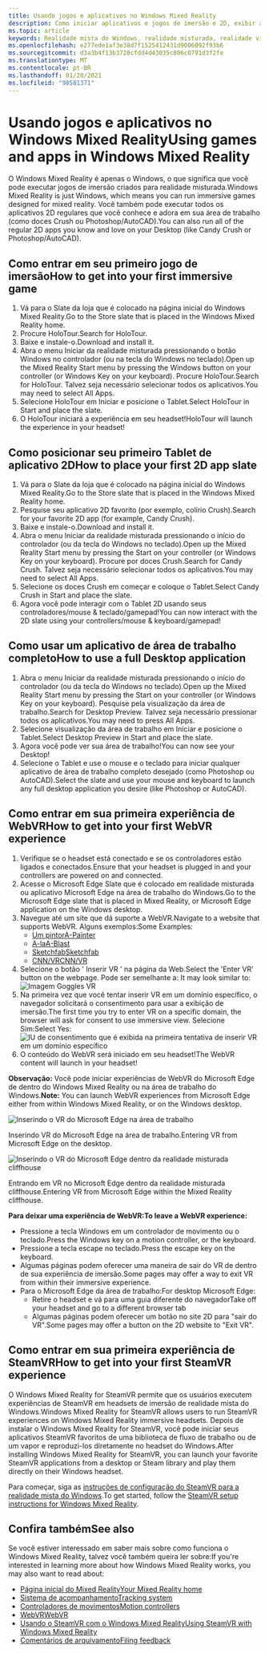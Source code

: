 ```yaml
---
title: Usando jogos e aplicativos no Windows Mixed Reality
description: Como iniciar aplicativos e jogos de imersão e 2D, exibir a área de trabalho e experimentar o conteúdo de WebVR e SteamVR.
ms.topic: article
keywords: Realidade mista do Windows, realidade misturada, realidade virtual, VR, MR, aplicativos, jogos, desktop, SteamVR, WebVR, vapor
ms.openlocfilehash: e277ede1af3e38d7f1525412431d9006092f93b6
ms.sourcegitcommit: d3a3b4f13b3728cfdd4d43035c806c0791d3f2fe
ms.translationtype: MT
ms.contentlocale: pt-BR
ms.lasthandoff: 01/20/2021
ms.locfileid: "98581371"
---
```

# <a name="using-games-and-apps-in-windows-mixed-reality"></a><span data-ttu-id="4719b-104">Usando jogos e aplicativos no Windows Mixed Reality</span><span class="sxs-lookup"><span data-stu-id="4719b-104">Using games and apps in Windows Mixed Reality</span></span>

<span data-ttu-id="4719b-105">O Windows Mixed Reality é apenas o Windows, o que significa que você pode executar jogos de imersão criados para realidade misturada.</span><span class="sxs-lookup"><span data-stu-id="4719b-105">Windows Mixed Reality is just Windows, which means you can run immersive games designed for mixed reality.</span></span> <span data-ttu-id="4719b-106">Você também pode executar todos os aplicativos 2D regulares que você conhece e adora em sua área de trabalho (como doces Crush ou Photoshop/AutoCAD).</span><span class="sxs-lookup"><span data-stu-id="4719b-106">You can also run all of the regular 2D apps you know and love on your Desktop (like Candy Crush or Photoshop/AutoCAD).</span></span>

## <a name="how-to-get-into-your-first-immersive-game"></a><span data-ttu-id="4719b-107">Como entrar em seu primeiro jogo de imersão</span><span class="sxs-lookup"><span data-stu-id="4719b-107">How to get into your first immersive game</span></span>

1. <span data-ttu-id="4719b-108">Vá para o Slate da loja que é colocado na página inicial do Windows Mixed Reality.</span><span class="sxs-lookup"><span data-stu-id="4719b-108">Go to the Store slate that is placed in the Windows Mixed Reality home.</span></span>
2. <span data-ttu-id="4719b-109">Procure HoloTour.</span><span class="sxs-lookup"><span data-stu-id="4719b-109">Search for HoloTour.</span></span>
3. <span data-ttu-id="4719b-110">Baixe e instale-o.</span><span class="sxs-lookup"><span data-stu-id="4719b-110">Download and install it.</span></span>
4. <span data-ttu-id="4719b-111">Abra o menu Iniciar da realidade misturada pressionando o botão Windows no controlador (ou na tecla do Windows no teclado).</span><span class="sxs-lookup"><span data-stu-id="4719b-111">Open up the Mixed Reality Start menu by pressing the Windows button on your controller (or Windows Key on your keyboard).</span></span> <span data-ttu-id="4719b-112">Procure HoloTour.</span><span class="sxs-lookup"><span data-stu-id="4719b-112">Search for HoloTour.</span></span> <span data-ttu-id="4719b-113">Talvez seja necessário selecionar todos os aplicativos.</span><span class="sxs-lookup"><span data-stu-id="4719b-113">You may need to select All Apps.</span></span>
5. <span data-ttu-id="4719b-114">Selecione HoloTour em Iniciar e posicione o Tablet.</span><span class="sxs-lookup"><span data-stu-id="4719b-114">Select HoloTour in Start and place the slate.</span></span>
6. <span data-ttu-id="4719b-115">O HoloTour iniciará a experiência em seu headset!</span><span class="sxs-lookup"><span data-stu-id="4719b-115">HoloTour will launch the experience in your headset!</span></span>

## <a name="how-to-place-your-first-2d-app-slate"></a><span data-ttu-id="4719b-116">Como posicionar seu primeiro Tablet de aplicativo 2D</span><span class="sxs-lookup"><span data-stu-id="4719b-116">How to place your first 2D app slate</span></span>

1. <span data-ttu-id="4719b-117">Vá para o Slate da loja que é colocado na página inicial do Windows Mixed Reality.</span><span class="sxs-lookup"><span data-stu-id="4719b-117">Go to the Store slate that is placed in the Windows Mixed Reality home.</span></span>
2. <span data-ttu-id="4719b-118">Pesquise seu aplicativo 2D favorito (por exemplo, colírio Crush).</span><span class="sxs-lookup"><span data-stu-id="4719b-118">Search for your favorite 2D app (for example, Candy Crush).</span></span>
3. <span data-ttu-id="4719b-119">Baixe e instale-o.</span><span class="sxs-lookup"><span data-stu-id="4719b-119">Download and install it.</span></span>
4. <span data-ttu-id="4719b-120">Abra o menu Iniciar da realidade misturada pressionando o início do controlador (ou da tecla do Windows no teclado).</span><span class="sxs-lookup"><span data-stu-id="4719b-120">Open up the Mixed Reality Start menu by pressing the Start on your controller (or Windows Key on your keyboard).</span></span> <span data-ttu-id="4719b-121">Procure por doces Crush.</span><span class="sxs-lookup"><span data-stu-id="4719b-121">Search for Candy Crush.</span></span> <span data-ttu-id="4719b-122">Talvez seja necessário selecionar todos os aplicativos.</span><span class="sxs-lookup"><span data-stu-id="4719b-122">You may need to select All Apps.</span></span>
5. <span data-ttu-id="4719b-123">Selecione os doces Crush em começar e coloque o Tablet.</span><span class="sxs-lookup"><span data-stu-id="4719b-123">Select Candy Crush in Start and place the slate.</span></span>
6. <span data-ttu-id="4719b-124">Agora você pode interagir com o Tablet 2D usando seus controladores/mouse & teclado/gamepad!</span><span class="sxs-lookup"><span data-stu-id="4719b-124">You can now interact with the 2D slate using your controllers/mouse & keyboard/gamepad!</span></span>

## <a name="how-to-use-a-full-desktop-application"></a><span data-ttu-id="4719b-125">Como usar um aplicativo de área de trabalho completo</span><span class="sxs-lookup"><span data-stu-id="4719b-125">How to use a full Desktop application</span></span>

1. <span data-ttu-id="4719b-126">Abra o menu Iniciar da realidade misturada pressionando o início do controlador (ou da tecla do Windows no teclado).</span><span class="sxs-lookup"><span data-stu-id="4719b-126">Open up the Mixed Reality Start menu by pressing the Start on your controller (or Windows Key on your keyboard).</span></span> <span data-ttu-id="4719b-127">Pesquise pela visualização da área de trabalho.</span><span class="sxs-lookup"><span data-stu-id="4719b-127">Search for Desktop Preview.</span></span> <span data-ttu-id="4719b-128">Talvez seja necessário pressionar todos os aplicativos.</span><span class="sxs-lookup"><span data-stu-id="4719b-128">You may need to press All Apps.</span></span>
2. <span data-ttu-id="4719b-129">Selecione visualização da área de trabalho em Iniciar e posicione o Tablet.</span><span class="sxs-lookup"><span data-stu-id="4719b-129">Select Desktop Preview in Start and place the slate.</span></span>
3. <span data-ttu-id="4719b-130">Agora você pode ver sua área de trabalho!</span><span class="sxs-lookup"><span data-stu-id="4719b-130">You can now see your Desktop!</span></span>
4. <span data-ttu-id="4719b-131">Selecione o Tablet e use o mouse e o teclado para iniciar qualquer aplicativo de área de trabalho completo desejado (como Photoshop ou AutoCAD).</span><span class="sxs-lookup"><span data-stu-id="4719b-131">Select the slate and use your mouse and keyboard to launch any full desktop application you desire (like Photoshop or AutoCAD).</span></span>

## <a name="how-to-get-into-your-first-webvr-experience"></a><span data-ttu-id="4719b-132">Como entrar em sua primeira experiência de WebVR</span><span class="sxs-lookup"><span data-stu-id="4719b-132">How to get into your first WebVR experience</span></span>

1. <span data-ttu-id="4719b-133">Verifique se o headset está conectado e se os controladores estão ligados e conectados.</span><span class="sxs-lookup"><span data-stu-id="4719b-133">Ensure that your headset is plugged in and your controllers are powered on and connected.</span></span>
2. <span data-ttu-id="4719b-134">Acesse o Microsoft Edge Slate que é colocado em realidade misturada ou aplicativo Microsoft Edge na área de trabalho do Windows.</span><span class="sxs-lookup"><span data-stu-id="4719b-134">Go to the Microsoft Edge slate that is placed in Mixed Reality, or Microsoft Edge application on the Windows desktop.</span></span>
3. <span data-ttu-id="4719b-135">Navegue até um site que dá suporte a WebVR.</span><span class="sxs-lookup"><span data-stu-id="4719b-135">Navigate to a website that supports WebVR.</span></span> <span data-ttu-id="4719b-136">Alguns exemplos:</span><span class="sxs-lookup"><span data-stu-id="4719b-136">Some Examples:</span></span>
   * [<span data-ttu-id="4719b-137">Um pintor</span><span class="sxs-lookup"><span data-stu-id="4719b-137">A-Painter</span></span>](https://aframe.io/a-painter/)
   * [<span data-ttu-id="4719b-138">A-la</span><span class="sxs-lookup"><span data-stu-id="4719b-138">A-Blast</span></span>](https://aframe.io/a-blast/)
   * [<span data-ttu-id="4719b-139">Sketchfab</span><span class="sxs-lookup"><span data-stu-id="4719b-139">Sketchfab</span></span>](https://sketchfab.com/)
   * [<span data-ttu-id="4719b-140">CNN/VR</span><span class="sxs-lookup"><span data-stu-id="4719b-140">CNN/VR</span></span>](https://cnn.com/vr)
4. <span data-ttu-id="4719b-141">Selecione o botão ' Inserir VR ' na página da Web.</span><span class="sxs-lookup"><span data-stu-id="4719b-141">Select the 'Enter VR' button on the webpage.</span></span> <span data-ttu-id="4719b-142">Pode ser semelhante a: </span><span class="sxs-lookup"><span data-stu-id="4719b-142">It may look similar to:</span></span>\
   ![Imagem Goggles VR](images/75px-enter-vr.png)
5. <span data-ttu-id="4719b-144">Na primeira vez que você tentar inserir VR em um domínio específico, o navegador solicitará o consentimento para usar a exibição de imersão.</span><span class="sxs-lookup"><span data-stu-id="4719b-144">The first time you try to enter VR on a specific domain, the browser will ask for consent to use immersive view.</span></span> <span data-ttu-id="4719b-145">Selecione Sim:</span><span class="sxs-lookup"><span data-stu-id="4719b-145">Select Yes:</span></span> ![IU de consentimento que é exibida na primeira tentativa de inserir VR em um domínio específico](images/1053px-Webvr-consent-ui.png)
6. <span data-ttu-id="4719b-147">O conteúdo do WebVR será iniciado em seu headset!</span><span class="sxs-lookup"><span data-stu-id="4719b-147">The WebVR content will launch in your headset!</span></span>

<span data-ttu-id="4719b-148">**Observação:** Você pode iniciar experiências de WebVR do Microsoft Edge de dentro do Windows Mixed Reality ou na área de trabalho do Windows.</span><span class="sxs-lookup"><span data-stu-id="4719b-148">**Note:** You can launch WebVR experiences from Microsoft Edge either from within Windows Mixed Reality, or on the Windows desktop.</span></span>

![Inserindo o VR do Microsoft Edge na área de trabalho](images/450px-webvr-desktop.png)

<span data-ttu-id="4719b-150">Inserindo VR do Microsoft Edge na área de trabalho.</span><span class="sxs-lookup"><span data-stu-id="4719b-150">Entering VR from Microsoft Edge on the desktop.</span></span>

![Inserindo o VR do Microsoft Edge dentro da realidade misturada cliffhouse](images/450px-enter-vr-cliffhouse.jpg)

<span data-ttu-id="4719b-152">Entrando em VR no Microsoft Edge dentro da realidade misturada cliffhouse.</span><span class="sxs-lookup"><span data-stu-id="4719b-152">Entering VR from Microsoft Edge within the Mixed Reality cliffhouse.</span></span>

<span data-ttu-id="4719b-153">**Para deixar uma experiência de WebVR:**</span><span class="sxs-lookup"><span data-stu-id="4719b-153">**To leave a WebVR experience:**</span></span>
* <span data-ttu-id="4719b-154">Pressione a tecla Windows em um controlador de movimento ou o teclado.</span><span class="sxs-lookup"><span data-stu-id="4719b-154">Press the Windows key on a motion controller, or the keyboard.</span></span>
* <span data-ttu-id="4719b-155">Pressione a tecla escape no teclado.</span><span class="sxs-lookup"><span data-stu-id="4719b-155">Press the escape key on the keyboard.</span></span>
* <span data-ttu-id="4719b-156">Algumas páginas podem oferecer uma maneira de sair do VR de dentro de sua experiência de imersão.</span><span class="sxs-lookup"><span data-stu-id="4719b-156">Some pages may offer a way to exit VR from within their immersive experience.</span></span>
* <span data-ttu-id="4719b-157">Para o Microsoft Edge da área de trabalho:</span><span class="sxs-lookup"><span data-stu-id="4719b-157">For desktop Microsoft Edge:</span></span>
  * <span data-ttu-id="4719b-158">Retire o headset e vá para uma guia diferente do navegador</span><span class="sxs-lookup"><span data-stu-id="4719b-158">Take off your headset and go to a different browser tab</span></span>
  * <span data-ttu-id="4719b-159">Algumas páginas podem oferecer um botão no site 2D para "sair do VR".</span><span class="sxs-lookup"><span data-stu-id="4719b-159">Some pages may offer a button on the 2D website to "Exit VR".</span></span>

## <a name="how-to-get-into-your-first-steamvr-experience"></a><span data-ttu-id="4719b-160">Como entrar em sua primeira experiência de SteamVR</span><span class="sxs-lookup"><span data-stu-id="4719b-160">How to get into your first SteamVR experience</span></span>

<span data-ttu-id="4719b-161">O Windows Mixed Reality for SteamVR permite que os usuários executem experiências de SteamVR em headsets de imersão de realidade mista do Windows.</span><span class="sxs-lookup"><span data-stu-id="4719b-161">Windows Mixed Reality for SteamVR allows users to run SteamVR experiences on Windows Mixed Reality immersive headsets.</span></span> <span data-ttu-id="4719b-162">Depois de instalar o Windows Mixed Reality for SteamVR, você pode iniciar seus aplicativos SteamVR favoritos de uma biblioteca de fluxo de trabalho ou de um vapor e reproduzi-los diretamente no headset do Windows.</span><span class="sxs-lookup"><span data-stu-id="4719b-162">After installing  Windows Mixed Reality for SteamVR, you can launch your favorite SteamVR applications from a desktop or Steam library and play them directly on their Windows headset.</span></span>

<span data-ttu-id="4719b-163">Para começar, siga as [instruções de configuração do SteamVR para a realidade mista do Windows](./using-steamvr-with-windows-mixed-reality.md).</span><span class="sxs-lookup"><span data-stu-id="4719b-163">To get started, follow the [SteamVR setup instructions for Windows Mixed Reality](./using-steamvr-with-windows-mixed-reality.md).</span></span>

## <a name="see-also"></a><span data-ttu-id="4719b-164">Confira também</span><span class="sxs-lookup"><span data-stu-id="4719b-164">See also</span></span>

<span data-ttu-id="4719b-165">Se você estiver interessado em saber mais sobre como funciona o Windows Mixed Reality, talvez você também queira ler sobre:</span><span class="sxs-lookup"><span data-stu-id="4719b-165">If you're interested in learning more about how Windows Mixed Reality works, you may also want to read about:</span></span>
* [<span data-ttu-id="4719b-166">Página inicial do Mixed Reality</span><span class="sxs-lookup"><span data-stu-id="4719b-166">Your Mixed Reality home</span></span>](your-mixed-reality-home.md)
* [<span data-ttu-id="4719b-167">Sistema de acompanhamento</span><span class="sxs-lookup"><span data-stu-id="4719b-167">Tracking system</span></span>](tracking-system.md)
* [<span data-ttu-id="4719b-168">Controladores de movimentos</span><span class="sxs-lookup"><span data-stu-id="4719b-168">Motion controllers</span></span>](controllers-in-wmr.md)
* [<span data-ttu-id="4719b-169">WebVR</span><span class="sxs-lookup"><span data-stu-id="4719b-169">WebVR</span></span>](webvr.md)
* [<span data-ttu-id="4719b-170">Usando o SteamVR com o Windows Mixed Reality</span><span class="sxs-lookup"><span data-stu-id="4719b-170">Using SteamVR with Windows Mixed Reality</span></span>](using-steamvr-with-windows-mixed-reality.md)
* [<span data-ttu-id="4719b-171">Comentários de arquivamento</span><span class="sxs-lookup"><span data-stu-id="4719b-171">Filing feedback</span></span>](filing-feedback.md)